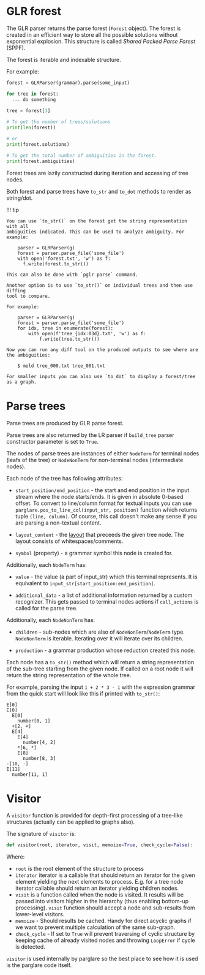 # GLR forest

The GLR parser returns the parse forest (`Forest` object). The forest is created
in an efficient way to store all the possible solutions without exponential
explosion. This structure is called *Shared Packed Parse Forest* (SPPF).

The forest is iterable and indexable structure.

For example:

```python
forest = GLRParser(grammar).parse(some_input)

for tree in forest:
  ... do something
  
tree = forest[3]

# To get the number of trees/solutions
print(len(forest))

# or
print(forest.solutions)

# To get the total number of ambiguities in the forest.
print(forest.ambiguities)

```

Forest trees are lazily constructed during iteration and accessing of tree
nodes.

Both forest and parse trees have `to_str` and `to_dot` methods to render as
string/dot.


!!! tip

    You can use `to_str()` on the forest get the string representation with all
    ambiguities indicated. This can be used to analyze ambiguity. For example:

        parser = GLRParser(g)
        forest = parser.parse_file('some_file')
        with open('forest.txt', 'w') as f:
          f.write(forest.to_str())

    This can also be done with `pglr parse` command.

    Another option is to use `to_str()` on individual trees and then use diffing
    tool to compare.
    
    For example:
    
        parser = GLRParser(g)
        forest = parser.parse_file('some_file')
        for idx, tree in enumerate(forest):
            with open(f'tree_{idx:03d}.txt', 'w') as f:
                f.write(tree.to_str())
    
    Now you can run any diff tool on the produced outputs to see where are the ambiguities:
    
        $ meld tree_000.txt tree_001.txt
        
    For smaller inputs you can also use `to_dot` to display a forest/tree as a graph.


# Parse trees

Parse trees are produced by GLR parse forest.

Parse trees are also returned by the LR parser if `build_tree` parser
constructor parameter is set to `True`.

The nodes of parse trees are instances of either `NodeTerm` for terminal nodes
(leafs of the tree) or `NodeNonTerm` for non-terminal nodes (intermediate
nodes).


Each node of the tree has following attributes:

- `start_position/end_position` - the start and end position in the input stream
  where the node starts/ends. It is given in absolute 0-based offset. To convert
  to line/column format for textual inputs you can use
  `parglare.pos_to_line_col(input_str, position)` function which returns tuple
  `(line, column)`. Of course, this call doesn't make any sense if you are
  parsing a non-textual content.

- `layout_content` - the
  [layout](./grammar_language.md#handling-whitespaces-and-comments-in-your-language)
  that preceeds the given tree node. The layout consists of
  whitespaces/comments.

- `symbol` (property) - a grammar symbol this node is created for.


Additionally, each `NodeTerm` has:

- `value` - the value (a part of input_str) which this terminal represents. It
  is equivalent to `input_str[start_position:end_position]`.

- `additional_data` - a list of additional information returned by a custom
  recognizer. This gets passed to terminal nodes actions if `call_actions` is
  called for the parse tree.

Additionally, each `NodeNonTerm` has:

- `children` - sub-nodes which are also of `NodeNonTerm`/`NodeTerm` type.
  `NodeNonTerm` is iterable. Iterating over it will iterate over its children.

- `production` - a grammar production whose reduction created this node.

Each node has a `to_str()` method which will return a string representation of
the sub-tree starting from the given node. If called on a root node it will
return the string representation of the whole tree.

For example, parsing the input `1 + 2 * 3 - 1` with the expression grammar from
the quick start will look like this if printed
with `to_str()`:

    E[0]
    E[0]
      E[0]
        number[0, 1]
      +[2, +]
      E[4]
        E[4]
          number[4, 2]
        *[6, *]
        E[8]
          number[8, 3]
    -[10, -]
    E[11]
      number[11, 1]


# Visitor

A `visitor` function is provided for depth-first processing of a tree-like
structures (actually can be applied to graphs also).

The signature of `visitor` is:

```python
def visitor(root, iterator, visit, memoize=True, check_cycle=False):

```
Where:

- `root` is the root element of the structure to process
- `iterator` iterator is a callable that should return an iterator for the given
  element yielding the next elements to process. E.g. for a tree node iterator
  callable should return an iterator yielding children nodes.
- `visit` is a function called when the node is visited. It results will be
  passed into visitors higher in the hierarchy (thus enabling bottom-up
  processing). `visit` function should accept a node and sub-results from
  lower-level visitors.
- `memoize` - Should results be cached. Handy for direct acyclic graphs if we
  want to prevent multiple calculation of the same sub-graph.
- `check_cycle` - If set to `True` will prevent traversing of cyclic structure
  by keeping cache of already visited nodes and throwing `LoopError` if cycle is
  detected.
  
`visitor` is used internally by parglare so the best place to see how it is used
is the parglare code itself.
